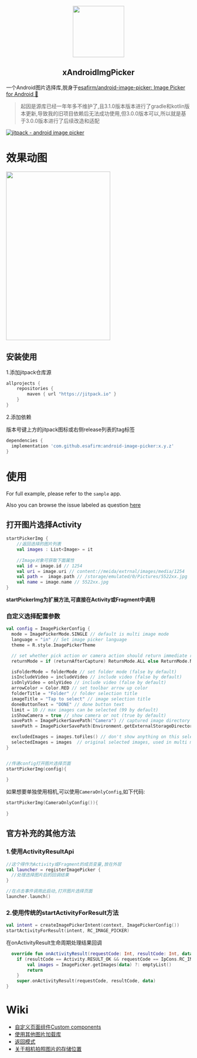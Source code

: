 <p align="center">
	<img  src="https://github.com/esafirm/android-image-picker/blob/master/art/logo.png?raw=true" width="140" height="140"/> 
</p>

<h2 align="center">xAndroidImgPicker</h2>

一个Android图片选择库,脱身于[esafirm/android-image-picker: Image Picker for Android 🤖](https://github.com/esafirm/android-image-picker)

> 起因是源库已经一年年多不维护了,且3.1.0版本版本进行了gradle和kotlin版本更新,导致我的旧项目依赖后无法成功使用,但3.0.0版本可以,所以就是基于3.0.0版本进行了后续改造和适配

<a href="https://jitpack.io/#esafirm/android-image-picker">
<img src="https://jitpack.io/v/esafirm/android-image-picker.svg" alt="jitpack - android image picker" />
</a>

# 效果动图
<img src="https://raw.githubusercontent.com/esafirm/android-image-picker/master/art/ss.gif" height="460" width="284"/>

## 安装使用

1.添加jitpack仓库源

```groovy
allprojects {
    repositories {
        maven { url "https://jitpack.io" }
    }
}
```

2.添加依赖

版本号键上方的jitpack图标或右侧release列表的tag标签

```groovy
dependencies {
  implementation 'com.github.esafirm:android-image-picker:x.y.z'
}
```

# 使用

For full example, please refer to the `sample` app.

Also you can browse the issue labeled as question [here](https://github.com/esafirm/android-image-picker/issues?utf8=%E2%9C%93&q=label%3Aquestion+)

## 打开图片选择Activity
```kotlin
startPickerImg {
    //返回选择的图片列表
    val images : List<Image> = it
    
    //Image对象可获取下面属性
    val id = image.id // 1254
    val uri = image.uri // content://meida/extrnal/images/media/1254
    val path =  image.path // /storage/emulated/0/Pictures/5522xx.jpg
    val name = image.name // 5522xx.jpg
}
```

**startPickerImg为扩展方法,可直接在Activity或Fragment中调用**

### 自定义选择配置参数

```kotlin
val config = ImagePickerConfig {
  mode = ImagePickerMode.SINGLE // default is multi image mode
  language = "in" // Set image picker language
  theme = R.style.ImagePickerTheme

  // set whether pick action or camera action should return immediate result or not. Only works in single mode for image picker
  returnMode = if (returnAfterCapture) ReturnMode.ALL else ReturnMode.NONE

  isFolderMode = folderMode // set folder mode (false by default)
  isIncludeVideo = includeVideo // include video (false by default)
  isOnlyVideo = onlyVideo // include video (false by default)
  arrowColor = Color.RED // set toolbar arrow up color
  folderTitle = "Folder" // folder selection title
  imageTitle = "Tap to select" // image selection title
  doneButtonText = "DONE" // done button text
  limit = 10 // max images can be selected (99 by default)
  isShowCamera = true // show camera or not (true by default)
  savePath = ImagePickerSavePath("Camera") // captured image directory name ("Camera" folder by default)
  savePath = ImagePickerSavePath(Environment.getExternalStorageDirectory().path, isRelative = false) // can be a full path

  excludedImages = images.toFiles() // don't show anything on this selected images
  selectedImages = images  // original selected images, used in multi mode
}


//传递config打开图片选择页面
startPickerImg(config){
    
}
```

如果想要单独使用相机,可以使用`CameraOnlyConfig`,如下代码:
```kotlin
startPickerImg(CameraOnlyConfig()){
    
}
```

## 官方补充的其他方法

### 1.使用ActivityResultApi

```kotlin
//这个得作为Activity或Fragment的成员变量,放在外层
val launcher = registerImagePicker {
  //处理选择图片后的回调结果
}

//在点击事件调用此启动,打开图片选择页面
launcher.launch()
```

### 2.使用传统的startActivityForResult方法

```kotlin
val intent = createImagePickerIntent(context, ImagePickerConfig())
startActivityForResult(intent, RC_IMAGE_PICKER)

```
在onActivityResult生命周期处理结果回调

```kotlin
  override fun onActivityResult(requestCode: Int, resultCode: Int, data: Intent?) {
    if (resultCode == Activity.RESULT_OK && requestCode == IpCons.RC_IMAGE_PICKER && data != null) {
        val images = ImagePicker.getImages(data) ?: emptyList()
        return
    }
    super.onActivityResult(requestCode, resultCode, data)
}
```

# Wiki

- [自定义页面组件Custom components](https://github.com/esafirm/android-image-picker/blob/master/docs/custom_components.md)
- [使用其他图片加载库](https://github.com/esafirm/android-image-picker/blob/master/docs/another_image_library.md)
- [返回模式](https://github.com/esafirm/android-image-picker/blob/master/docs/return_mode.md)
- [关于相机拍照图片的存储位置](https://github.com/esafirm/android-image-picker/blob/master/docs/save_location.md)